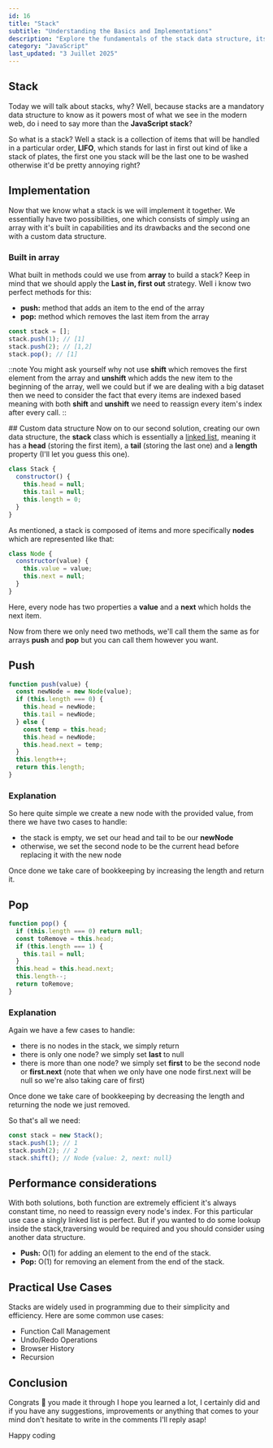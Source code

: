 ```yaml
---
id: 16
title: "Stack"
subtitle: "Understanding the Basics and Implementations"
description: "Explore the fundamentals of the stack data structure, its operations, and how to implement it in JavaScript."
category: "JavaScript"
last_updated: "3 Juillet 2025"
---
```


## Stack

Today we will talk about stacks, why? Well, because stacks are a mandatory data structure to know as it powers most of what we see in the modern web, do i need to say more than the **JavaScript stack**?

So what is a stack? Well a stack is a collection of items that will be handled in a particular order, **LIFO**, which stands for last in first out kind of like a stack of plates, the first one you stack will be the last one to be washed otherwise it'd be pretty annoying right?

## Implementation

Now that we know what a stack is we will implement it together. We essentially have two possibilities, one which consists of simply using an array with it's built in capabilities and its drawbacks and the second one with a custom data structure.

### Built in array

What built in methods could we use from **array** to build a stack? Keep in mind that we should apply the **Last in, first out** strategy. Well i know two perfect methods for this:

- **push:** method that adds an item to the end of the array
- **pop:** method which removes the last item from the array

```javascript
const stack = [];
stack.push(1); // [1]
stack.push(2); // [1,2]
stack.pop(); // [1]
```

::note
You might ask yourself why not use **shift** which removes the first element from the array and **unshift** which adds the new item to the beginning of the array, well we could but if we are dealing with a big dataset then we need to consider the fact that every items are indexed based meaning with both **shift** and **unshift** we need to reassign every item's index after every call.
::

## Custom data structure
Now on to our second solution, creating our own data structure, the **stack** class which is essentially a [linked list](https://blog.melvinvmegen.com/posts/javascript/singly_linked_list), meaning it has a **head** (storing the first item), a **tail** (storing the last one) and a **length** property (I'll let you guess this one).

```javascript
class Stack {
  constructor() {
    this.head = null;
    this.tail = null;
    this.length = 0;
  }
}
```

As mentioned, a stack is composed of items and more specifically **nodes** which are represented like that:

```javascript
class Node {
  constructor(value) {
    this.value = value;
    this.next = null;
  }
}
```

Here, every node has two properties a **value** and a **next** which holds the next item.

Now from there we only need two methods, we'll call them the same as for arrays **push** and **pop** but you can call them however you want.

## Push

```javascript
function push(value) {
  const newNode = new Node(value);
  if (this.length === 0) {
    this.head = newNode;
    this.tail = newNode;
  } else {
    const temp = this.head;
    this.head = newNode;
    this.head.next = temp;
  }
  this.length++;
  return this.length;
}
```

### Explanation

So here quite simple we create a new node with the provided value, from there we have two cases to handle:
- the stack is empty, we set our head and tail to be our **newNode**
- otherwise, we set the second node to be the current head before replacing it with the new node

Once done we take care of bookkeeping by increasing the length and return it.

## Pop

```javascript
function pop() {
  if (this.length === 0) return null;
  const toRemove = this.head;
  if (this.length === 1) {
    this.tail = null;
  }
  this.head = this.head.next;
  this.length--;
  return toRemove;
}
```

### Explanation
Again we have a few cases to handle:
- there is no nodes in the stack, we simply return 
- there is only one node? we simply set **last** to null
- there is more than one node? we simply set **first** to be the second node or **first.next** (note that when we only have one node first.next will be null so we're also taking care of first)

Once done we take care of bookkeeping by decreasing the length and returning the node we just removed.

So that's all we need:

```javascript
const stack = new Stack();
stack.push(1); // 1
stack.push(2); // 2
stack.shift(); // Node {value: 2, next: null}
```

## Performance considerations

With both solutions, both function are extremely efficient it's always constant time, no need to reassign every node's index. For this particular use case a singly linked list is perfect. But if you wanted to do some lookup inside the stack,traversing would be required and you should consider using another data structure.

- **Push:** O(1) for adding an element to the end of the stack.
- **Pop:** O(1) for removing an element from the end of the stack.

## Practical Use Cases

Stacks are widely used in programming due to their simplicity and efficiency. Here are some common use cases:
- Function Call Management
- Undo/Redo Operations
- Browser History
- Recursion

## Conclusion

Congrats 🎉 you made it through I hope you learned a lot, I certainly did and if you have any suggestions, improvements or anything that comes to your mind don't hesitate to write in the comments I'll reply asap!

Happy coding
